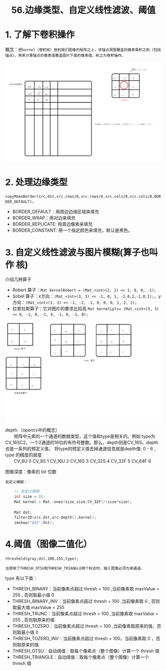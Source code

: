 # <center>56.边缘类型、自定义线性滤波、阈值<center>

# 1. 了解下卷积操作

概念：`把kernel（卷积核）放到我们图像的矩阵之上，求锚点周围覆盖的像素乘积之和（包括锚点），用来计算锚点的像素值覆盖图片下面的像素值，称之为卷积操作。`

![](../pic/56.卷积操作.png)

# 2. 处理边缘类型

`copyMakeBorder(src,dst,src.rows/8,src.rows/8,src.cols/8,src.cols/8,BORDER_DEFAULT);`

- BORDER_DEFAULT：用周边边缘区域来填充
- BORDER_WRAP：用对边来填充
- BORDER_REPLICATE: 用周边像素来填充
- BORDER_CONSTANT: 用一个指定颜色来填充，默认是黑色。

# 3. 自定义线性滤波与图片模糊(算子也叫作 核)
介绍几种算子

- Robert 算子：`Mat kernelRobert = (Mat_<int>(2, 2) << 1, 0, 0, -1);`
- Sobel 算子：x方向：`(Mat_<int>(3, 3) << -1, 0, 1, -2,0,2,-1,0,1);`，y方向：`(Mat_<int>(3, 3) << -1, -2, -1, 0, 0, 0, 1, 2, 1);`
- 拉普拉斯算子：它对图片的要求比较高 `Mat kernelLpls= (Mat_<int>(3, 3) << 0, -1, 0, -1, 4, -1, 0, -1, 0);`

![](../pic/56.自定义算子.png)

depth:（opencv中的概念）  
　　矩阵中元素的一个通道的数据类型，这个值和type是相关的。例如 type为 CV_16SC2，一个2通道的16位的有符号整数。那么，depth则是CV_16S。depth也是一系列的预定义值， 
将type的预定义值去掉通道信息就是depth值: 0 - 6 , type 的精度的层度  
　　CV_8U 0  CV_8S 1 CV_16U 2 CV_16S 3 CV_32S 4 CV_32F 5 CV_64F 6

图像深度：像素的 bit 位数

`自定义模糊：`

```c++
	// 自定义模糊
	int size = 15;
	Mat kernel = Mat::ones(size,size,CV_32F)/(size*size);

	Mat dst;
	filter2D(src,dst,src.depth(),kernel);
	imshow("dst",dst);
```

# 4.阈值（图像二值化）

`threshold(gray,dst,100,255,type);`

`当使用了THRESH_OTSU和THRESH_TRIANGLE两个标志时，输入图像必须为单通道。`

type 有以下值：

- THRESH_BINARY：当前像素点超过 thresh = 100 ,当前像素取 maxValue = 255 , 否则取最小值 0
- THRESH_BINARY_INV：当前像素点超过 thresh = 100 ,当前像素取 0 , 否则取最大值 maxValue = 255
- THRESH_TRUNC：当前像素点超过 thresh = 100 ,当前像素取 maxValue = 255 , 否则取原来的值
- THRESH_TOZERO：当前像素点超过 thresh = 100 ,当前像素取原来的值，否则取最小值 0
- THRESH_TOZERO_INV：当前像素点超过 thresh = 100，当前像素取 0 ，否则取原来的值
- THRESH_OTSU：自动阈值：取每个像素点（整个图像）计算一个 thresh 值
- THRESH_TRIANGLE：自动阈值：取每个像素点（整个图像）计算一个 thresh 值


